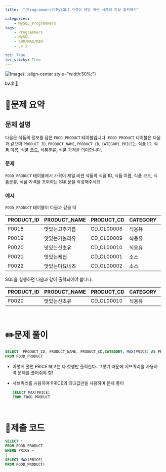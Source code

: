```yaml
---
title:  "[Programmers][MySQL] 가격이 제일 비싼 식품의 정보 출력하기"

categories: 
    - MySQL_Programmers
tags: 
    - Programmers
    - MySQL
    - SUM/MAX/MIN
    - Lv.2

toc: True
toc_sticky: True
---
```

![Image](https://github.com/user-attachments/assets/61171657-416b-4bc4-a74a-f29ecd4b43b5){: .align-center style="width:50%;"}

**Lv.2**
[🔗](https://school.programmers.co.kr/learn/courses/30/lessons/131115)

# 📝문제 요약
## 문제 설명

다음은 식품의 정보를 담은 `FOOD_PRODUCT` 테이블입니다. `FOOD_PRODUCT` 테이블은 다음과 같으며 `PRODUCT_ID`, `PRODUCT_NAME`, `PRODUCT_CD`, `CATEGORY`, `PRICE`는 식품 ID, 식품 이름, 식품 코드, 식품분류, 식품 가격을 의미합니다.


### 문제

`FOOD_PRODUCT` 테이블에서 가격이 제일 비싼 식품의 식품 ID, 식품 이름, 식품 코드, 식품분류, 식품 가격을 조회하는 SQL문을 작성해주세요.


### 예시

`FOOD_PRODUCT` 테이블이 다음과 같을 때

| PRODUCT_ID | PRODUCT_NAME | PRODUCT_CD | CATEGORY | PRICE |
| --- | --- | --- | --- | --- |
| P0018 | 맛있는고추기름 | CD_OL00008 | 식용유 | 6100 |
| P0019 | 맛있는카놀라유 | CD_OL00009 | 식용유 | 5100 |
| P0020 | 맛있는산초유 | CD_OL00010 | 식용유 | 6500 |
| P0021 | 맛있는케첩 | CD_OL00001 | 소스 | 4500 |
| P0022 | 맛있는마요네즈 | CD_OL00002 | 소스 | 4700 |

SQL을 실행하면 다음과 같이 출력되어야 합니다.

| PRODUCT_ID | PRODUCT_NAME | PRODUCT_CD | CATEGORY | PRICE |
| --- | --- | --- | --- | --- |
| P0020 | 맛있는산초유 | CD_OL00010 | 식용유 |  |



<br>

# ✏️문제 풀이
```sql
SELECT  PRODUCT_ID, PRODUCT_NAME, PRODUCT_CD,CATEGORY, MAX(PRICE) AS PRICE
FROM FOOD_PRODUCT
```

- 이렇게 풀면 PRICE 빼고는 다 첫행만 출력한다. 그렇기 때문에 서브쿼리를 사용하여 문제를 풀어줘야 함!
- 서브쿼리를 사용하여 PRICE의 최대값만을 사용하여 문제 풀이
  
    ```SQL
    SELECT MAX(PRICE)
    FROM FOOD_PRODUCT
    ```


<br>

# 💯제출 코드
```sql
SELECT *
FROM FOOD_PRODUCT
WHERE PRICE = 
(
SELECT MAX(PRICE)
FROM FOOD_PRODUCT)
```
